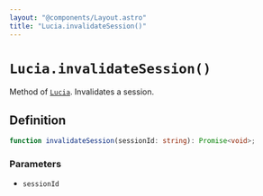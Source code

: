 ```yaml
---
layout: "@components/Layout.astro"
title: "Lucia.invalidateSession()"
---
```


# `Lucia.invalidateSession()`

Method of [`Lucia`](/reference/main/Lucia). Invalidates a session.

## Definition

```ts
function invalidateSession(sessionId: string): Promise<void>;
```

### Parameters

- `sessionId`
